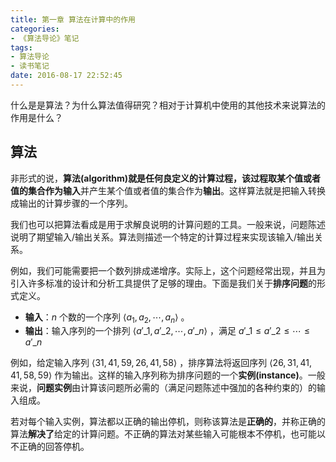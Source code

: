 ```yaml
---
title: 第一章 算法在计算中的作用
categories:
- 《算法导论》笔记
tags:
- 算法导论
- 读书笔记
date: 2016-08-17 22:52:45
---
```


什么是是算法？为什么算法值得研究？相对于计算机中使用的其他技术来说算法的作用是什么？

<!--more-->

## 算法

非形式的说，**算法(algorithm)**就是任何良定义的计算过程，该过程取某个值或者值的集合作为**输入**并产生某个值或者值的集合作为**输出**。这样算法就是把输入转换成输出的计算步骤的一个序列。

我们也可以把算法看成是用于求解良说明的计算问题的工具。一般来说，问题陈述说明了期望输入/输出关系。算法则描述一个特定的计算过程来实现该输入/输出关系。

例如，我们可能需要把一个数列排成递增序。实际上，这个问题经常出现，并且为引入许多标准的设计和分析工具提供了足够的理由。下面是我们关于**排序问题**的形式定义。

+ **输入**：$n$ 个数的一个序列 $\langle a_1, a_2, \dotsm, a_n \rangle$ 。
+ **输出**：输入序列的一个排列 $\langle a'\_{1}, a'\_{2}, \dotsm, a'\_{n} \rangle$ ，满足 $a'\_{1} \leq a'\_{2} \leq \dotsm \leq a'\_{n}$

例如，给定输入序列 $\langle 31, 41, 59, 26, 41, 58 \rangle$ ，排序算法将返回序列 $\langle 26, 31, 41,  41, 58, 59 \rangle$ 作为输出。这样的输入序列称为排序问题的一个**实例(instance)**。一般来说，**问题实例**由计算该问题所必需的（满足问题陈述中强加的各种约束的）的输入组成。

若对每个输入实例，算法都以正确的输出停机，则称该算法是**正确的**，并称正确的算法**解决了**给定的计算问题。不正确的算法对某些输入可能根本不停机，也可能以不正确的回答停机。